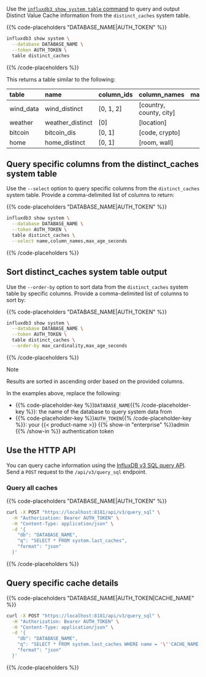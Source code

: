 
Use the [`influxdb3 show system table` command](/influxdb3/version/reference/cli/influxdb3/show/syste/table/)
to query and output Distinct Value Cache information from the `distinct_caches`
system table.

{{% code-placeholders "DATABASE_NAME|AUTH_TOKEN" %}}
<!-- pytest.mark.skip -->

```bash
influxdb3 show system \
  --database DATABASE_NAME \
  --token AUTH_TOKEN \
  table distinct_caches
```
{{% /code-placeholders %}}

This returns a table similar to the following:

| table     | name             | column_ids | column_names            | max_cardinality | max_age_seconds |
| :-------- | :--------------- | :--------- | :---------------------- | --------------: | --------------: |
| wind_data | wind_distinct    | [0, 1, 2]  | [country, county, city] |          100000 |           86400 |
| weather   | weather_distinct | [0]        | [location]              |             100 |          604800 |
| bitcoin   | bitcoin_dis      | [0, 1]     | [code, crypto]          |            5000 |           86400 |
| home      | home_distinct    | [0, 1]     | [room, wall]            |           12000 |        15770000 |

## Query specific columns from the distinct_caches system table

Use the `--select` option to query specific columns from the `distinct_caches`
system table. Provide a comma-delimited list of columns to return:

{{% code-placeholders "DATABASE_NAME|AUTH_TOKEN" %}}
<!-- pytest.mark.skip -->

```bash
influxdb3 show system \
  --database DATABASE_NAME \
  --token AUTH_TOKEN \
  table distinct_caches \
  --select name,column_names,max_age_seconds
```
{{% /code-placeholders %}}

## Sort distinct_caches system table output

Use the `--order-by` option to sort data from the `distinct_caches` system table by
specific columns. Provide a comma-delimited list of columns to sort by:

{{% code-placeholders "DATABASE_NAME|AUTH_TOKEN" %}}
<!-- pytest.mark.skip -->

```bash
influxdb3 show system \
  --database DATABASE_NAME \
  --token AUTH_TOKEN \
  table distinct_caches \
  --order-by max_cardinality,max_age_seconds
```
{{% /code-placeholders %}}

> [!Note]
> Results are sorted in ascending order based on the provided columns.

In the examples above, replace the following:

- {{% code-placeholder-key %}}`DATABASE_NAME`{{% /code-placeholder-key %}}:
  the name of the database to query system data from
- {{% code-placeholder-key %}}`AUTH_TOKEN`{{% /code-placeholder-key %}}:
  your {{< product-name >}} {{% show-in "enterprise" %}}admin {{% /show-in %}}
  authentication token

## Use the HTTP API

You can query cache information using the [InfluxDB v3 SQL query API](/influxdb3/version/api/v3/). Send a `POST` request to the `/api/v3/query_sql` endpoint.

### Query all caches

{{% code-placeholders "DATABASE_NAME|AUTH_TOKEN" %}}

```bash
curl -X POST "https://localhost:8181/api/v3/query_sql" \
  -H "Authorization: Bearer AUTH_TOKEN" \
  -H "Content-Type: application/json" \
  -d '{
    "db": "DATABASE_NAME",
    "q": "SELECT * FROM system.last_caches",
    "format": "json"
  }'
 ```

{{% /code-placeholders %}}

## Query specific cache details

{{% code-placeholders "DATABASE_NAME|AUTH_TOKEN|CACHE_NAME" %}}

```bash
curl -X POST "https://localhost:8181/api/v3/query_sql" \
  -H "Authorization: Bearer AUTH_TOKEN" \
  -H "Content-Type: application/json" \
  -d '{
    "db": "DATABASE_NAME",
    "q": "SELECT * FROM system.last_caches WHERE name = '\''CACHE_NAME'\''",
    "format": "json"
  }'
```

{{% /code-placeholders %}}

